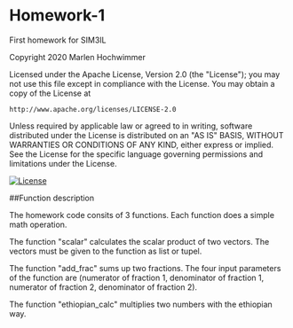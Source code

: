 # Homework-1
First homework for SIM3IL

Copyright 2020 Marlen Hochwimmer

Licensed under the Apache License, Version 2.0 (the "License");
you may not use this file except in compliance with the License.
You may obtain a copy of the License at

    http://www.apache.org/licenses/LICENSE-2.0

Unless required by applicable law or agreed to in writing, software
distributed under the License is distributed on an "AS IS" BASIS,
WITHOUT WARRANTIES OR CONDITIONS OF ANY KIND, either express or implied.
See the License for the specific language governing permissions and
limitations under the License.

[![License](https://img.shields.io/badge/License-Apache%202.0-blue.svg)](https://opensource.org/licenses/Apache-2.0)

##Function description

The homework code consits of 3 functions. Each function does a simple math operation.

The function "scalar" calculates the scalar product of two vectors. The vectors must be given to the function as list or tupel.

The function "add_frac" sums up two fractions. The four input parameters of the function are (numerator of fraction 1, denominator of fraction 1,
numerator of fraction 2, denominator of fraction 2).

The function "ethiopian_calc" multiplies two numbers with the ethiopian way.